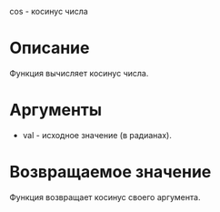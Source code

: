 cos - косинус числа

Описание
========

Функция вычисляет косинус числа.

Аргументы
=========

* val - исходное значение (в радианах).

Возвращаемое значение
=====================

Функция возвращает косинус своего аргумента.
